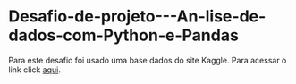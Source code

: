 # Desafio-de-projeto---An-lise-de-dados-com-Python-e-Pandas

Para este desafio foi usado uma base dados do site Kaggle.
Para acessar o link click [aqui](https://www.kaggle.com/datasets/sbonelondhlazi/bookstore-dataset).
